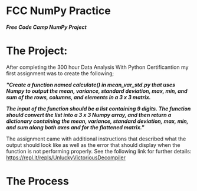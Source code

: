 # FCC NumPy Practice
***Free Code Camp NumPy Project***

# The Project:
After completing the 300 hour Data Analysis With Python Certificantion my first assignment was to create the following;

***"Create a function named calculate() in mean_var_std.py that uses Numpy to output the mean, variance, standard deviation, max, min, and sum of the rows, columns, and elements in a 3 x 3 matrix.***

***The input of the function should be a list containing 9 digits. The function should convert the list into a 3 x 3 Numpy array, and then return a dictionary containing the mean, variance, standard deviation, max, min, and sum along both axes and for the flattened matrix."***

The assignment came with additional instructions that described what the output should look like as well as the error that should display when the function is not performing properly. See the following link for further details: https://repl.it/repls/UnluckyVictoriousDecompiler

# The Process
